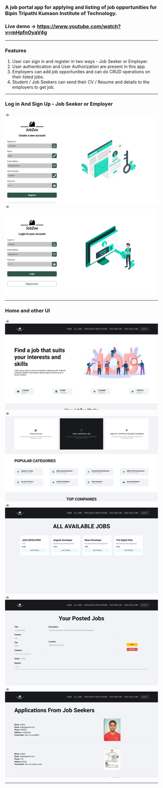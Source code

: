 ### A job portal app for applying and listing of job opportunities for Bipin Tripathi Kumaon Institute of Technology.
### Live demo -> https://www.youtube.com/watch?v=mHpfnOyaV4g
<hr>

### Features
1. User can sign in and register in two ways - Job Seeker or Employer.
2. User authentication and User Authorization are present in this app.
3. Employers can add job opportunites and can do CRUD operations on their listed jobs.
4. Student / Job Seekers can send their CV / Resume and details to the employers to get job.
<hr>

### Log in And Sign Up - Job Seeker or Employer
-> <img src="https://github.com/Geek-Tekina/Job-Dekho/blob/main/Screenshot%20(206).png">
-> <img src="https://github.com/Geek-Tekina/Job-Dekho/blob/main/Screenshot%20(207).png">
<hr>

### Home and other UI
-> <img src="https://github.com/Geek-Tekina/Job-Dekho/blob/main/Screenshot%20(208).png">
-> <img src="https://github.com/Geek-Tekina/Job-Dekho/blob/main/Screenshot%20(209).png">
-> <img src="https://github.com/Geek-Tekina/Job-Dekho/blob/main/Screenshot%20(210).png">
-> <img src="https://github.com/Geek-Tekina/Job-Dekho/blob/main/Screenshot%20(211).png">
-> <img src="https://github.com/Geek-Tekina/Job-Dekho/blob/main/Screenshot%20(212).png">
<hr>

